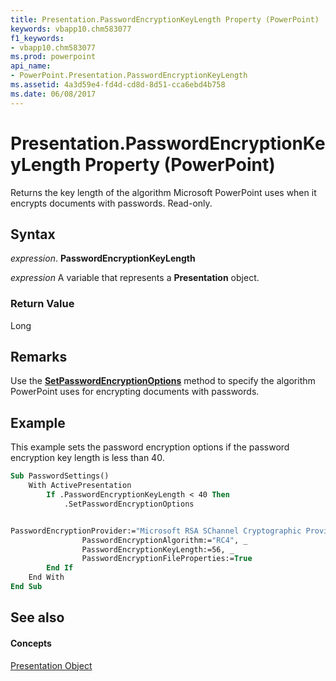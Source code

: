 ```yaml
---
title: Presentation.PasswordEncryptionKeyLength Property (PowerPoint)
keywords: vbapp10.chm583077
f1_keywords:
- vbapp10.chm583077
ms.prod: powerpoint
api_name:
- PowerPoint.Presentation.PasswordEncryptionKeyLength
ms.assetid: 4a3d59e4-fd4d-cd8d-8d51-cca6ebd4b758
ms.date: 06/08/2017
---
```



# Presentation.PasswordEncryptionKeyLength Property (PowerPoint)

Returns the key length of the algorithm Microsoft PowerPoint uses when it encrypts documents with passwords. Read-only.


## Syntax

 _expression_. **PasswordEncryptionKeyLength**

 _expression_ A variable that represents a **Presentation** object.


### Return Value

Long


## Remarks

Use the  **[SetPasswordEncryptionOptions](presentation-setpasswordencryptionoptions-method-powerpoint.md)** method to specify the algorithm PowerPoint uses for encrypting documents with passwords.


## Example

This example sets the password encryption options if the password encryption key length is less than 40.


```vb
Sub PasswordSettings() 
    With ActivePresentation 
        If .PasswordEncryptionKeyLength < 40 Then 
            .SetPasswordEncryptionOptions  


PasswordEncryptionProvider:="Microsoft RSA SChannel Cryptographic Provider", _ 
                PasswordEncryptionAlgorithm:="RC4", _ 
                PasswordEncryptionKeyLength:=56, _ 
                PasswordEncryptionFileProperties:=True 
        End If 
    End With 
End Sub
```


## See also


#### Concepts


[Presentation Object](presentation-object-powerpoint.md)

